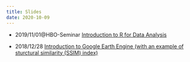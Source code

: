 ```yaml
---
title: Slides
date: 2020-10-09
---
```


- 2019/11/01@HBO-Seminar [Introduction to R for Data Analysis](/slides/intro2r.html)

- 2018/12/28 [Introduction to Google Earth Engine (with an example of sturctural similarity (SSIM) index)](/slides/intro2gee.html)

